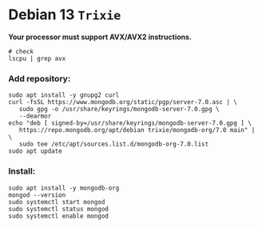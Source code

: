 # Debian 13 `Trixie`

**Your processor must support AVX/AVX2 instructions.**

```shell
# check
lscpu | grep avx
```

### Add repository:

```shell
sudo apt install -y gnupg2 curl
curl -fsSL https://www.mongodb.org/static/pgp/server-7.0.asc | \
   sudo gpg -o /usr/share/keyrings/mongodb-server-7.0.gpg \
   --dearmor
echo "deb [ signed-by=/usr/share/keyrings/mongodb-server-7.0.gpg ] \
   https://repo.mongodb.org/apt/debian trixie/mongodb-org/7.0 main" | \
   sudo tee /etc/apt/sources.list.d/mongodb-org-7.0.list
sudo apt update
```

### Install:

```shell
sudo apt install -y mongodb-org
mongod --version
sudo systemctl start mongod
sudo systemctl status mongod
sudo systemctl enable mongod
```
